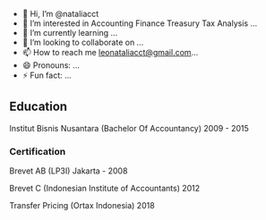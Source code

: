 - 👋 Hi, I’m @nataliacct
- 👀 I’m interested in Accounting Finance Treasury Tax Analysis  ...
- 🌱 I’m currently learning ...
- 💞️ I’m looking to collaborate on ...
- 📫 How to reach me leonataliacct@gmail.com...
- 😄 Pronouns: ...
- ⚡ Fun fact: ...

## Education 
Institut Bisnis Nusantara  (Bachelor Of Accountancy)
2009 - 2015
### Certification 
Brevet AB (LP3I) Jakarta - 2008

Brevet C (Indonesian Institute of Accountants) 2012

Transfer Pricing (Ortax Indonesia) 2018
